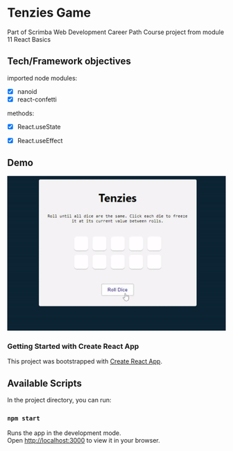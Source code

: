 # Tenzies Game 

Part of Scrimba Web Development Career Path Course project from module 11 React Basics

## Tech/Framework objectives

imported node modules:

- [x] nanoid
- [x] react-confetti

methods:
- [x] React.useState
- [x] React.useEffect


## Demo


![demo](tenziesdemo.gif)

### Getting Started with Create React App

This project was bootstrapped with [Create React App](https://github.com/facebook/create-react-app).

## Available Scripts

In the project directory, you can run:

### `npm start`

Runs the app in the development mode.\
Open [http://localhost:3000](http://localhost:3000) to view it in your browser.

